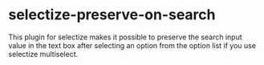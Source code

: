 # selectize-preserve-on-search
This plugin for selectize makes it possible to preserve the search input value in the text box after selecting an option from the option list if you use selectize multiselect.

